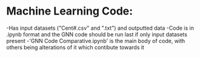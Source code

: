 # Machine Learning Code:

-Has input datasets ("Cent#.csv" and ".txt") and outputted data 
-Code is in .ipynb format and the GNN code should be run last if only input datasets present
-'GNN Code Comparative.ipynb' is the main body of code, with others being alterations of it which contibute towards it
